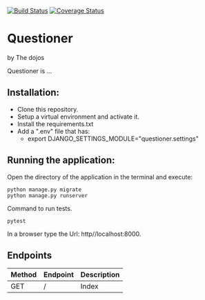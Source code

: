 [![Build Status](https://travis-ci.org/kalsmic/questioner.svg?branch=ch-164393776-setup-testing-environment)](https://travis-ci.org/kalsmic/questioner) [![Coverage Status](https://coveralls.io/repos/github/kalsmic/questioner/badge.svg?branch=ch-164393776-setup-testing-environment)](https://coveralls.io/github/kalsmic/questioner?branch=ch-164393776-setup-testing-environment)
# Questioner
by The dojos


Questioner is ...


## Installation:
  - Clone this repository.
  - Setup a virtual environment and activate it.
  - Install the requirements.txt
  - Add a ".env" file that has:
    - export DJANGO_SETTINGS_MODULE="questioner.settings"


## Running the application:
  Open the directory of the application in the terminal and execute:

    python manage.py migrate
    python manage.py runserver
    
  Command to run tests.
  
    pytest  
    
  In a browser type the Url: http//localhost:8000.


## Endpoints
| Method | Endpoint | Description |
| ------ | -------- | ----------- |
| GET    | /        | Index       |
